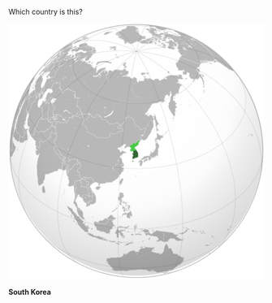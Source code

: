 Which country is this?

![Map of a country](images/Republic_of_Korea_(orthographic_projection).svg)
<!--question-->
**South Korea**